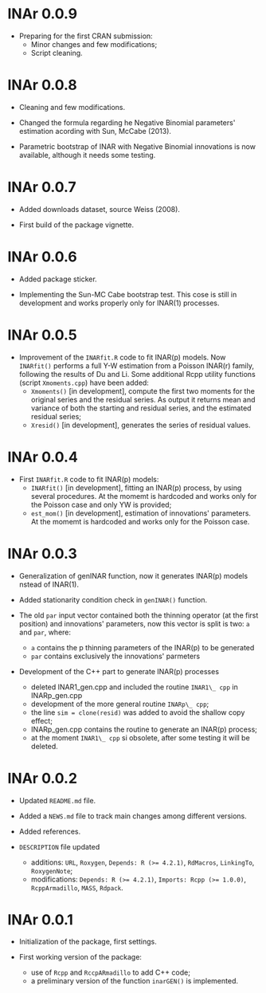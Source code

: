 # INAr 0.0.9

* Preparing for the first CRAN submission:
  * Minor changes and few modifications;
  * Script cleaning.


# INAr 0.0.8

* Cleaning and few modifications.

* Changed the formula regarding he Negative Binomial parameters' estimation acording with Sun, McCabe (2013).

* Parametric bootstrap of INAR with Negative Binomial innovations is now available, although it needs some testing.


# INAr 0.0.7

* Added downloads dataset, source Weiss (2008).

* First build of the package vignette. 


# INAr 0.0.6

* Added package sticker.

* Implementing the Sun-MC Cabe bootstrap test. This cose is still in development and works properly only for INAR(1) processes. 


# INAr 0.0.5

* Improvement of the `INARfit.R` code to fit INAR(p) models. Now `INARfit()` performs a full Y-W estimation from a Poisson INAR(r) family, following the results of Du and Li. Some additional Rcpp utility functions (script `Xmoments.cpp`) have been added:
  * `Xmoments()` [in development], compute the first two moments for the original series and the residual series. As output it returns mean and variance of both the starting and residual series, and the estimated residual series;
  * `Xresid()` [in development], generates the series of residual values.


# INAr 0.0.4

* First `INARfit.R` code to fit INAR(p) models:
  * `INARfit()` [in development], fitting an INAR(p) process, by using several procedures. At the momemt is hardcoded and works only for the Poisson case and only YW is provided;
  * `est_mom()` [in development], estimation of innovations' parameters. At the momemt is hardcoded and works only for the Poisson case.


# INAr 0.0.3

* Generalization of genINAR function, now it generates INAR(p) models nstead of INAR(1).
* Added stationarity condition check in `genINAR()` function.
* The old `par` input vector contained both the thinning operator (at the first position) and innovations' parameters, now this vector is split is two: `a` and `par`, where:
  * `a` contains the p thinning parameters of the INAR(p) to be generated
  * `par` contains exclusively the innovations' parmeters

* Development of the C++ part to generate INAR(p) processes

  * deleted INAR1\_gen.cpp and included the routine `INAR1\_ cpp` in  INARp\_gen.cpp
  * development of the more general routine `INARp\_ cpp`; 
  * the line `sim = clone(resid)` was added to avoid the shallow copy effect;
  * INARp_gen.cpp contains the routine to generate an INAR(p) process;
  * at the moment `INAR1\_ cpp` si obsolete, after some testing it will be deleted.
 

# INAr 0.0.2

* Updated `README.md` file.

* Added a `NEWS.md` file to track main changes among different versions.

* Added references.

* `DESCRIPTION` file updated

  * additions: `URL`, `Roxygen`, `Depends: R (>= 4.2.1)`, `RdMacros`, `LinkingTo`, `RoxygenNote`;
  * modifications: `Depends: R (>= 4.2.1)`, `Imports: Rcpp (>= 1.0.0)`, `RcppArmadillo`, `MASS`, `Rdpack`.


# INAr 0.0.1

* Initialization of the package, first settings.

* First working version of the package:

  * use of `Rcpp` and `RccpARmadillo` to add C++ code;
  * a preliminary version of the function `inarGEN()` is implemented.
